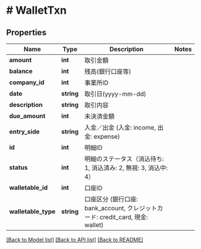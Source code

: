 # # WalletTxn

## Properties

Name | Type | Description | Notes
------------ | ------------- | ------------- | -------------
**amount** | **int** | 取引金額 | 
**balance** | **int** | 残高(銀行口座等) | 
**company_id** | **int** | 事業所ID | 
**date** | **string** | 取引日(yyyy-mm-dd) | 
**description** | **string** | 取引内容 | 
**due_amount** | **int** | 未決済金額 | 
**entry_side** | **string** | 入金／出金 (入金: income, 出金: expense) | 
**id** | **int** | 明細ID | 
**status** | **int** | 明細のステータス（消込待ち: 1, 消込済み: 2, 無視: 3, 消込中: 4） | 
**walletable_id** | **int** | 口座ID | 
**walletable_type** | **string** | 口座区分 (銀行口座: bank_account, クレジットカード: credit_card, 現金: wallet) | 

[[Back to Model list]](../../README.md#documentation-for-models) [[Back to API list]](../../README.md#documentation-for-api-endpoints) [[Back to README]](../../README.md)


